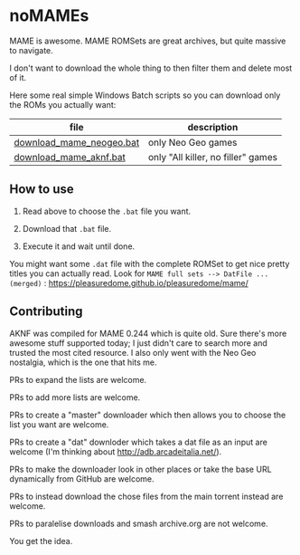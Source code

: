 # noMAMEs

MAME is awesome. MAME ROMSets are great archives, but quite massive to navigate. 

I don't want to download the whole thing to then filter them and delete most of it. 

Here some real simple Windows Batch scripts so you can download only the ROMs you actually want:

| file | description |
|   -  |      -      |
| [download_mame_neogeo.bat](download_mame_neogeo.bat) | only Neo Geo games |
| [download_mame_aknf.bat](download_mame_aknf.bat) | only "All killer, no filler" games |

## How to use

1. Read above to choose the `.bat` file you want. 

2. Download that `.bat` file.

3. Execute it and wait until done.

You might want some `.dat` file with the complete ROMSet to get nice pretty titles you can actually read. Look for `MAME full sets --> DatFile ... (merged)` : https://pleasuredome.github.io/pleasuredome/mame/

## Contributing

AKNF was compiled for MAME 0.244 which is quite old. Sure there's more awesome stuff supported today; I just didn't care to search more and trusted the most cited resource. I also only went with the Neo Geo nostalgia, which is the one that hits me.

PRs to expand the lists are welcome.

PRs to add more lists are welcome.

PRs to create a "master" downloader which then allows you to choose the list you want are welcome.

PRs to create a "dat" downloder which takes a dat file as an input are welcome (I'm thinking about http://adb.arcadeitalia.net/).

PRs to make the downloader look in other places or take the base URL dynamically from GitHub are welcome.

PRs to instead download the chose files from the main torrent instead are welcome. 

PRs to paralelise downloads and smash archive.org are not welcome. 

You get the idea.
